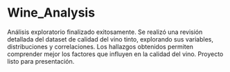 # Wine_Analysis
Análisis exploratorio finalizado exitosamente. Se realizó una revisión detallada del dataset de calidad del vino tinto, explorando sus variables, distribuciones y correlaciones. Los hallazgos obtenidos permiten comprender mejor los factores que influyen en la calidad del vino. Proyecto listo para presentación.
